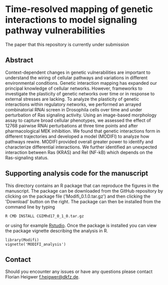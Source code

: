 # Time-resolved mapping of genetic interactions to model signaling pathway vulnerabilities

The paper that this repository is currently under submission

## Abstract

Context-dependent changes in genetic vulnerabilities are important to understand the wiring of cellular pathways and variations in different environmental conditions. Genetic interaction mapping has expanded our principal knowledge of cellular networks. However, frameworks to investigate the plasticity of genetic networks over time or in response to external stresses are lacking. To analyze the plasticity of genetic interactions within regulatory networks, we performed an arrayed combinatorial RNAi screen in Drosophila cells over time and under perturbation of Ras signaling activity. Using an image-based morphology assay to capture broad cellular phenotypes, we assessed the effect of 12768 pairwise RNAi perturbations at three time points and after pharmacological MEK inhibition. We found that genetic interactions form in different trajectories and developed a model (MODIFI) to analyze how pathways rewire. MODIFI provided overall greater power to identify and characterize differential interactions. We further identified an unexpected interaction between Ras (KRAS) and Rel (NF-kB) which depends on the Ras-signaling status.

## Supporting analysis code for the manuscript

This directory contains an R package that can reproduce the figures in the manuscript. The package can be downloaded from the GitHub repository by clicking on the package file ('Modifi_0.1.0.tar.gz') and then clicking the 'Download' button on the right. The package can then be installed from the command line by typing 

```{sh}
R CMD INSTALL CGIMhd17_0_1_0.tar.gz
```

or using for example [Rstudio](https://www.rstudio.com/). Once the package is installed you can view the package vignette describing the analysis in R.

```{r}
library(Modifi)
vignette('MODIFI_analysis')
```

## Contact

Should you encounter any issues or have any questions please contact Florian Heigwer <f.heigwer@dkfz.de>.
